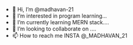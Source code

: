 - 👋 Hi, I’m @madhavan-21
- 👀 I’m interested in program learning...
- 🌱 I’m currently learning MERN stack....
- 💞️ I’m looking to collaborate on ....
- 📫 How to reach me INSTA @_MADHAVAN_21

<!---
madhavan-21/madhavan-21 is a ✨ special ✨ repository because its `README.md` (this file) appears on your GitHub profile.
You can click the Preview link to take a look at your changes.
--->
